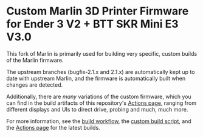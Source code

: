 # Custom Marlin 3D Printer Firmware for Ender 3 V2 + BTT SKR Mini E3 V3.0

This fork of Marlin is primarily used for building very specific, custom builds of the Marlin firmware.

The upstream branches (bugfix-2.1.x and 2.1.x) are automatically kept up to date with upstream Marlin, and the firmware is automatically built when changes are detected.

Additionally, there are _many_ variations of the custom firmware, which you can find in the build artifacts of this repository's [Actions page](https://github.com/Didstopia/Marlin/actions), ranging from different displays and UIs to direct drive, probing and much, much more.

For more information, see the [build workflow](.github/workflows/build-btt-ender3v2.yaml), the [custom build script](.github/workflows/scripts/configure_build_script.sh), and the [Actions page](https://github.com/Didstopia/Marlin/actions) for the latest builds.
